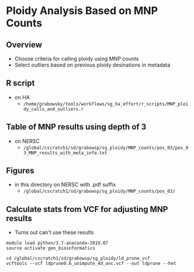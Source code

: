 # Ploidy Analysis Based on MNP Counts

## Overview
* Choose criteria for calling ploidy using MNP counts
* Select outliers based on previous ploidy desinations in metadata

## R script
* on HA
  * `/home/grabowsky/tools/workflows/sg_ha_effort/r_scripts/MNP_ploidy_calls_and_outliers.r`

## Table of MNP results using depth of 3
* on NERSC
  * `/global/cscratch1/sd/grabowsp/sg_ploidy/MNP_counts/pos_03/pos_03_MNP_results_with_meta_info.txt`

## Figures
* in this directory on NERSC with .pdf suffix
  * `/global/cscratch1/sd/grabowsp/sg_ploidy/MNP_counts/pos_03/`

## Calculate stats from VCF for adjusting MNP results
* Turns out can't use these results
```
module load python/3.7-anaconda-2019.07
source activate gen_bioinformatics

cd /global/cscratch1/sd/grabowsp/sg_ploidy/ld_prune_vcf
vcftools --vcf ldprune0.6_unimpute_4d_anc.vcf --out ldprune --het
```

